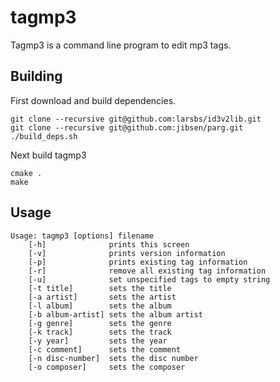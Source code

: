 # tagmp3

Tagmp3 is a command line program to edit mp3 tags.

## Building

First download and build dependencies.

```
git clone --recursive git@github.com:larsbs/id3v2lib.git
git clone --recursive git@github.com:jibsen/parg.git
./build_deps.sh
```

Next build tagmp3

```
cmake .
make
```

## Usage
```
Usage: tagmp3 [options] filename
	[-h]              prints this screen
	[-v]              prints version information
	[-p]              prints existing tag information
	[-r]              remove all existing tag information
	[-u]              set unspecified tags to empty string
	[-t title]        sets the title
	[-a artist]       sets the artist
	[-l album]        sets the album
	[-b album-artist] sets the album artist
	[-g genre]        sets the genre
	[-k track]        sets the track
	[-y year]         sets the year
	[-c comment]      sets the comment
	[-n disc-number]  sets the disc number
	[-o composer]     sets the composer
```
